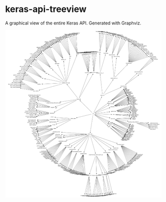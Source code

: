 # keras-api-treeview
A graphical view of the entire Keras API.
Generated with Graphviz.

![Graph of the keras API, it's a tree laid out in a circle.](keras.png)
